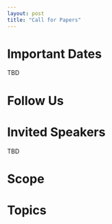```yaml
---
layout: post
title: "Call for Papers"
---
```





# Important Dates

TBD

# Follow Us


# Invited Speakers

TBD

# Scope


# Topics
